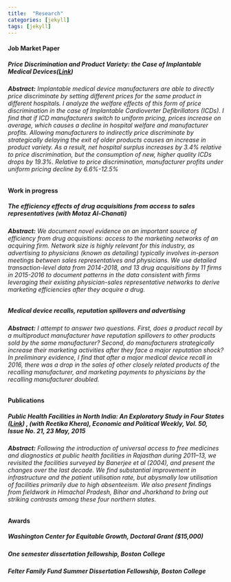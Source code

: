 ```yaml
---
title:  "Research"
categories: [jekyll]
tags: [jekyll]
---
```









<!---

<h3 id="job-market-paper">Job Market Paper</h3>
<ul>
  <h4><b>Title of Paper</b>
(<a href=" target="_blank"><em>Draft</em></a>)(<a href="" target="_blank"><em>Slides</em></a>)</h4>
<details><summary>Abstract:</summary><p><font size="2">Abstract here</details>
</ul>
\

<!---

<h3 id="job-market-paper">Job Market Paper</h3>
<ul>
  <h4><b>The welfare effects of price discrimination when product offerings are endogenous; the case of Implantable Medical Devices</b> (coming soon) 
<ul>
-->

 <h4 id="jmp">Job Market Paper</h4>
 <h5><strong>Price Discrimination and Product Variety: the Case of Implantable Medical Devices</strong><em>(<a href="/files/Goel_JMP.pdf" target="_blank"><em>Link</em></a>)</em></h5>
 <h6><strong>Abstract:</strong> Implantable medical device manufacturers are able to directly price discriminate by setting different prices for the same product in different hospitals. I analyze the welfare effects of this form of price discrimination in the case of Implantable Cardioverter Defibrillators (ICDs). I find that if ICD manufacturers switch to uniform pricing, prices increase on average, which causes a decline in hospital welfare and manufacturer profits. Allowing manufacturers to indirectly price discriminate by strategically delaying the exit of older products causes an increase in product variety. As a result, net hospital surplus increases by 3.4% relative to price discrimination, but the consumption of new, higher quality ICDs drops by 19.3%. Relative to price discrimination, manufacturer profits under uniform pricing decline by 6.6%-12.5% </h6> 

 <h4 id="working">Work in progress</h4>
 <h5><strong>The efficiency effects of drug acquisitions from access to sales representatives</strong> (with <em>Motaz Al-Chanati</em>) </h5>  
 <h6><strong>Abstract:</strong> We document novel evidence on an important source of efficiency from drug acquisitions: access to the marketing networks of an acquiring firm. Network size is highly relevant for this industry, as advertising to physicians (known as detailing) typically involves in-person meetings between sales representatives and physicians. We use detailed transaction-level data from 2014-2018,  and 13 drug acquisitions by 11 firms in 2015-2016 to document patterns in the data consistent with firms leveraging their existing physician-sales representative networks to derive marketing efficiencies after they acquire a drug. </h6>
 
 <h5><strong>Medical device recalls, reputation spillovers and advertising</strong> </h5>  
 <h6><strong>Abstract:</strong>  I attempt to answer two questions. First, does a product recall by a multiproduct manufacturer have reputation spillovers to other products sold by the same manufacturer? Second, do manufacturers strategically increase their marketing activities after they face a major reputation shock? In preliminary evidence, I find that after a major medical device recall in 2016, there was a drop in the sales of other closely related products of the recalling manufacturer, and marketing payments to physicians by the recalling manufacturer doubled. </h6> 
  
  
 <h4 id="publications">Publications</h4>
 <h5><strong>Public Health Facilities in North India: An Exploratory Study in Four States</strong> (<a href="/files/epw_paper.pdf" target="_blank"><em>Link</em></a>) , (with <em>Reetika Khera</em>),  
<em>Economic and Political Weekly, Vol. 50, Issue No. 21, 23 May, 2015</em></h5>   
 <h6><strong>Abstract:</strong> Following the introduction of universal access to free medicines
and diagnostics at public health facilities in Rajasthan during 2011–13, we revisited the facilities surveyed by Banerjee et al (2004), and present the changes over the last decade. We find substantial improvement in infrastructure and the patient utilisation rate, but abysmally low utilisation of facilities primarily due to high absenteeism. We also present
findings from fieldwork in Himachal Pradesh, Bihar and Jharkhand to bring out striking contrasts among these four northern states. </h6>
    
 <h4 id="awards">Awards</h4>
  <h5> Washington Center for Equitable Growth, Doctoral Grant <em>($15,000)</em></h5>
  <h5>One semester dissertation fellowship, Boston College     </h5>   
  <h5> Felter Family Fund Summer Dissertation Fellowship, Boston College </h5> 
    
<!---
   <h4 id="working">Work in progress</h4>
 <h5><b>Drug acquisitions and firm efficiencies in marketing</b> (with <em>Motaz Al-Chanati</em>), 
  <details><summary>Abstract:</summary><p><font size="2"> We document novel evidence on an important source of efficiency from drug acquisitions: access to the marketing networks of an acquiring firm. Network size is highly relevant for this industry, as advertising to physicians (known as detailing) typically involves in-person meetings between sales representatives and physicians. We use detailed transaction-level data from 2014-2018 on physician detailing, and 13 drug acquisitions by 11 firms in 2015-2016 to document three facts. First, physician detailing for a drug increases after its acquisition. Second, the acquiring firm disproportionately advertises its newly acquired drug to physicians that it had already detailed prior to the acquisition. Third, physicians that receive detailing payments for a drug are more likely to prescribe it. Our results suggest that firms leverage their existing physician-sales representative networks to derive marketing efficiencies after acquiring a drug.</font></p></details>
-->
     
      
